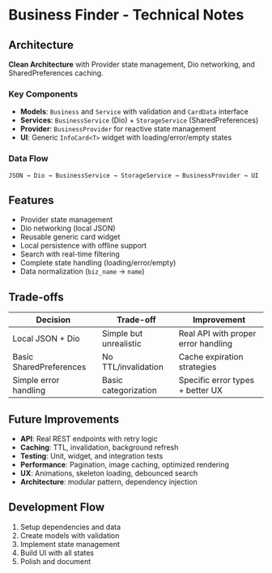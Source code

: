# Business Finder - Technical Notes

## Architecture

**Clean Architecture** with Provider state management, Dio networking, and SharedPreferences caching.

### Key Components
- **Models**: `Business` and `Service` with validation and `CardData` interface
- **Services**: `BusinessService` (Dio) + `StorageService` (SharedPreferences)
- **Provider**: `BusinessProvider` for reactive state management
- **UI**: Generic `InfoCard<T>` widget with loading/error/empty states

### Data Flow
```
JSON → Dio → BusinessService → StorageService → BusinessProvider → UI
```

## Features
- Provider state management
- Dio networking (local JSON)
- Reusable generic card widget
- Local persistence with offline support
- Search with real-time filtering
- Complete state handling (loading/error/empty)
- Data normalization (`biz_name` → `name`)

## Trade-offs

| Decision | Trade-off | Improvement |
|----------|-----------|-------------|
| Local JSON + Dio | Simple but unrealistic | Real API with proper error handling |
| Basic SharedPreferences | No TTL/invalidation | Cache expiration strategies |
| Simple error handling | Basic categorization | Specific error types + better UX |

## Future Improvements
- **API**: Real REST endpoints with retry logic
- **Caching**: TTL, invalidation, background refresh
- **Testing**: Unit, widget, and integration tests
- **Performance**: Pagination, image caching, optimized rendering
- **UX**: Animations, skeleton loading, debounced search
- **Architecture**: modular pattern, dependency injection

## Development Flow
1. Setup dependencies and data
2. Create models with validation
3. Implement state management
4. Build UI with all states
5. Polish and document
